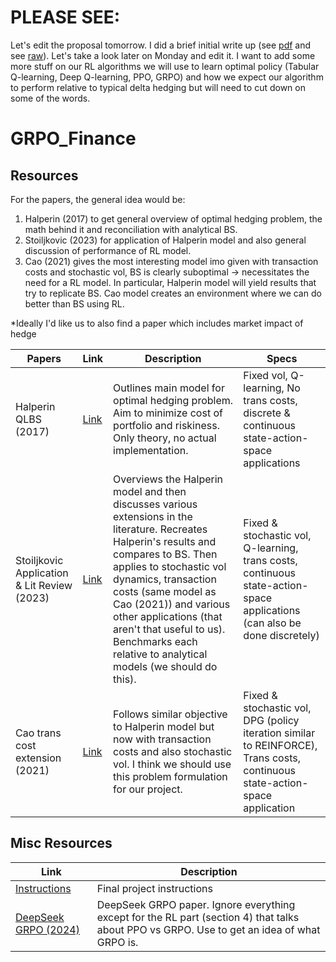 # PLEASE SEE:
Let's edit the proposal tomorrow. I did a brief initial write up (see [pdf](./COS_435_Intro_RL_Project_Proposal_Spring_2025/COS_435_Proposal_Draft_1.pdf) and see [raw](./COS_435_Intro_RL_Project_Proposal_Spring_2025/project-template.tex)). Let's take a look later on Monday and edit it. I want to add some more stuff on our RL algorithms we will use to learn optimal policy (Tabular Q-learning, Deep Q-learning, PPO, GRPO) and how we expect our algorithm to perform relative to typical delta hedging but will need to cut down on some of the words.


# GRPO_Finance
## Resources
For the papers, the general idea would be:
1. Halperin (2017) to get general overview of optimal hedging problem, the math behind it and reconciliation with analytical BS.
2. Stoiljkovic (2023) for application of Halperin model and also general discussion of performance of RL model.
3. Cao (2021) gives the most interesting model imo given with transaction costs and stochastic vol, BS is clearly suboptimal $\rightarrow$ necessitates the need for a RL model. In particular, Halperin model will yield results that try to replicate BS. Cao model creates an environment where we can do better than BS using RL.

*Ideally I'd like us to also find a paper which includes market impact of hedge

| Papers | Link | Description | Specs |
| --- | --- | --- | --- |
| Halperin QLBS (2017) | [Link](https://arxiv.org/abs/1712.04609) | Outlines main model for optimal hedging problem. Aim to minimize cost of portfolio and riskiness. Only theory, no actual implementation. | Fixed vol, Q-learning, No trans costs, discrete & continuous state-action-space applications |
| Stoiljkovic Application & Lit Review (2023) | [Link](https://arxiv.org/abs/2310.04336) | Overviews the Halperin model and then discusses various extensions in the literature. Recreates Halperin's results and compares to BS. Then applies to stochastic vol dynamics, transaction costs (same model as Cao (2021)) and various other applications (that aren't that useful to us). Benchmarks each relative to analytical models (we should do this). | Fixed & stochastic vol, Q-learning, trans costs, continuous state-action-space applications (can also be done discretely) |
| Cao trans cost extension (2021) | [Link](https://arxiv.org/abs/2103.16409) | Follows similar objective to Halperin model but now with transaction costs and also stochastic vol. I think we should use this problem formulation for our project. | Fixed & stochastic vol, DPG (policy iteration similar to REINFORCE), Trans costs, continuous state-action-space application |

## Misc Resources
| Link | Description |
| --- | --- |
| [Instructions](./Resources/Misc/COS435_Final_Project.pdf) | Final project instructions |
| [DeepSeek GRPO (2024)](https://arxiv.org/abs/2402.03300) | DeepSeek GRPO paper. Ignore everything except for the RL part (section 4) that talks about PPO vs GRPO. Use to get an idea of what GRPO is. |

